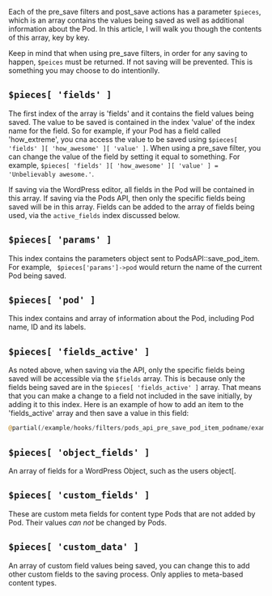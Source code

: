<script>
{
    "title": "Understanding the $pieces Array In pre_save and post_save Hooks",
    "excerpt": "Information about the $pieces array parameter in Pods pre_save filters and post_save actions. Part of a series of posts explaining Pods pre and post save hooks."
    "menu_order": "1",
    "author": Josh Pollock,
    "termSlugs": {
                "tutorial_type": [
                    "advanced"
                ]
            },
    "customFields: [
        {"key":"_yoast_wpseo_title", "value": "The Pods Pre/Save Hooks $pieces Array- Pods Framework"},
        {"key":"_yoast_wpseo_metadesc", "value": "Understanding the contents and use of the $pieces array in pre_save and post_save Hooks."}
    ]
}
</script>
Each of the pre_save filters and post_save actions has a parameter `$pieces`, which is an array contains the values being saved as well as additional information about the Pod. In this article, I will walk you though the contents of this array, key by key.

Keep in mind that when using pre_save filters, in order for any saving to happen, `$peices` must be returned. If not saving will be prevented. This is something you may choose to do intentionlly.


## `$pieces[ 'fields' ]`
The first index of the array is 'fields' and it contains the field values being saved. The value to be saved is contained in the index 'value' of the index name for the field. So for example, if your Pod has a field called 'how_extreme', you cna access the value to be saved using `$pieces[ 'fields' ][ 'how_awesome' ][ 'value' ]`. When using a pre_save filter, you can change the value of the field by setting it equal to something. For example, `$pieces[ 'fields' ][ 'how_awesome' ][ 'value' ] = 'Unbelievably awesome.'`.


If saving via the WordPress editor, all fields in the Pod will be contained in this array. If saving via the Pods API, then only the specific fields being saved will be in this array. Fields can be added to the array of fields being used, via the `active_fields` index discussed below.

## `$pieces[ 'params' ]`
This index contains the parameters object sent to PodsAPI::save_pod_item. For example, ` $pieces['params']->pod` would return the name of the current Pod being saved.


## `$pieces[ 'pod' ]`
This index contains and array of information about the Pod, including Pod name, ID and its labels.

## `$pieces[ 'fields_active' ]`
As noted above, when saving via the API, only the specific fields being saved will be accessible via the `$fields` array. This is because only the fields being saved are in the `$pieces[ 'fields_active' ]` array. That means that you can make a change to a field not included in the save initially, by adding it to this index. Here is an example of how to add an item to the 'fields_active' array and then save a value in this field:

```php
@partial(/example/hooks/filters/pods_api_pre_save_pod_item_podname/examples/fields-not-being-saved.php)
```

## `$pieces[ 'object_fields' ]`
An array of fields for a WordPress Object, such as the users object[.

## `$pieces[ 'custom_fields' ]`
These are custom meta fields for content type Pods that are not added by Pod. Their values <em>can not</em> be changed by Pods.

## `$pieces[ 'custom_data' ]`
An array of custom field values being saved, you can change this to add other custom fields to the saving process. Only applies to meta-based content types.
